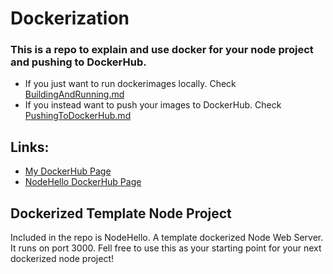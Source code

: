 # Dockerization

### This is a repo to explain and use docker for your node project and pushing to DockerHub. <br>
- If you just want to run dockerimages locally. Check <a href="https://github.com/linusromland/DockerizationNode/blob/master/BuildingAndRunning.md">BuildingAndRunning.md</a><br>
- If you instead want to push your images to DockerHub. Check <a href="https://github.com/linusromland/DockerizationNode/blob/master/PushingToDockerHub.md">PushingToDockerHub.md</a><br>

## Links:

- <a href="https://hub.docker.com/u/linusromland">My DockerHub Page</a>
- <a href="https://hub.docker.com/r/linusromland/nodehello">NodeHello DockerHub Page</a>

## Dockerized Template Node Project
Included in the repo is NodeHello. A template dockerized Node Web Server. It runs on port 3000. Fell free to use this as your starting point for your next dockerized node project!